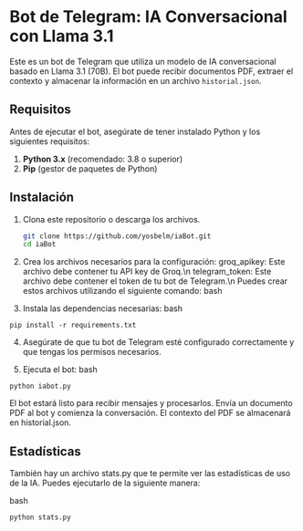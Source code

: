 # Bot de Telegram: IA Conversacional con Llama 3.1

Este es un bot de Telegram que utiliza un modelo de IA conversacional basado en Llama 3.1 (70B). El bot puede recibir documentos PDF, extraer el contexto y almacenar la información en un archivo `historial.json`.

## Requisitos

Antes de ejecutar el bot, asegúrate de tener instalado Python y los siguientes requisitos:

1. **Python 3.x** (recomendado: 3.8 o superior)
2. **Pip** (gestor de paquetes de Python)

## Instalación

1. Clona este repositorio o descarga los archivos.
   
   ```bash
   git clone https://github.com/yosbelm/iaBot.git
   cd iaBot
   ```
2. Crea los archivos necesarios para la configuración:
groq_apikey: Este archivo debe contener tu API key de Groq.\n
telegram_token: Este archivo debe contener el token de tu bot de Telegram.\n
Puedes crear estos archivos utilizando el siguiente comando:
bash

3. Instala las dependencias necesarias:
bash
```
pip install -r requirements.txt
```

4. Asegúrate de que tu bot de Telegram esté configurado correctamente y que tengas los permisos necesarios.

5. Ejecuta el bot:
bash
```
python iabot.py
```

El bot estará listo para recibir mensajes y procesarlos.
Envía un documento PDF al bot y comienza la conversación. El contexto del PDF se almacenará en historial.json.

## Estadísticas
También hay un archivo stats.py que te permite ver las estadísticas de uso de la IA. Puedes ejecutarlo de la siguiente manera:

bash
```
python stats.py
```